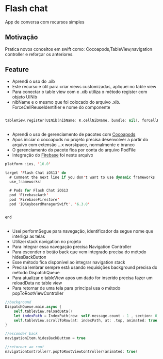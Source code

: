 # Flash chat
App de conversa com recursos simples

## Motivação
Pratica novos conceitos em  swift  como: Cocoapods,TableView,navigation controller e  reforçar os anteriores.


## Feature
- Aprendi o uso do .xib
- Este recurso e útil para criar views customizadas, apliquei no table view
- Para conectar o table view com o .xib utiliza o método register com objeto UINib
- nibName e o mesmo que foi colocado do arquivo .xib.  ForceCellReuseIdentifier e nome do componente 

```swift

tableView.register(UINib(nibName: K.cellNibName, bundle: nil), forCellReuseIdentifier: K.cellIdentifier)

```

## 
- Aprendi o uso de gerenciamento de pacotes com [Cocoapods](https://cocoapods.org/)
- Apos iniciar o cocoapods no projeto precisa desenvolver a partir do arquivo com extensão   ...x worskpace, normalmente e branco
- O gerenciamento do pacote fica por conta do arquivo PodFile
- Integração do [Firebase](https://firebase.google.com/docs/ios/setup) foi neste arquivo


```swift
platform :ios, '10.0'

target 'Flash Chat iOS13' do
  # Comment the next line if you don't want to use dynamic frameworks
  use_frameworks!

  # Pods for Flash Chat iOS13
  pod 'FirebaseAuth'
  pod 'FirebaseFirestore'
  pod 'IQKeyboardManagerSwift', '6.3.0'


end

```
##
- Usei performSegue para navegação, identificador da segue  nome que interliga as telas
- Utilizei stack navigation no projeto
- Para integrar essa navegação precisa Navigation Controller
- Para esconder o botão back que vem integrado precisa do método hidesBackButton
- Esse método fica disponível ao  integrar navigation stack
- Precisa lembrar sempre está usando requisições background precisa  do método DispatchQueue
- Para atualizar o tableView apos um dado for inserido precisa fazer um reloadData no table view
- Para retornar de uma tela para principal usa o método popToRootViewController

```swift
//background
DispatchQueue.main.async {
    self.tableView.reloadData()					
    let indexPath = IndexPath(row: self.message.count - 1 , section: 0)
    self.tableView.scrollToRow(at: indexPath, at: .top, animated: true)
}

//esconder back
navigationItem.hidesBackButton = true

//retornar ao root
navigationController?.popToRootViewController(animated: true)

```


